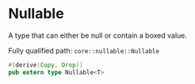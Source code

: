 # Nullable

A type that can either be null or contain a boxed value.

Fully qualified path: `core::nullable::Nullable`

```rust
#[derive(Copy, Drop)]
pub extern type Nullable<T>
```

